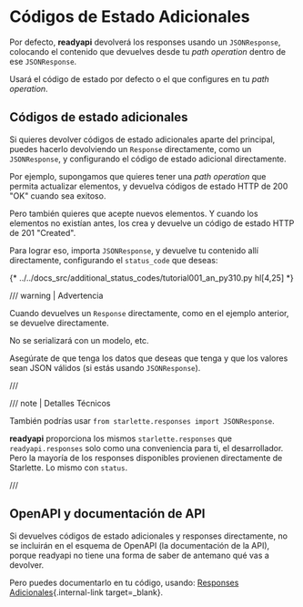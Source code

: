 # Códigos de Estado Adicionales

Por defecto, **readyapi** devolverá los responses usando un `JSONResponse`, colocando el contenido que devuelves desde tu *path operation* dentro de ese `JSONResponse`.

Usará el código de estado por defecto o el que configures en tu *path operation*.

## Códigos de estado adicionales

Si quieres devolver códigos de estado adicionales aparte del principal, puedes hacerlo devolviendo un `Response` directamente, como un `JSONResponse`, y configurando el código de estado adicional directamente.

Por ejemplo, supongamos que quieres tener una *path operation* que permita actualizar elementos, y devuelva códigos de estado HTTP de 200 "OK" cuando sea exitoso.

Pero también quieres que acepte nuevos elementos. Y cuando los elementos no existían antes, los crea y devuelve un código de estado HTTP de 201 "Created".

Para lograr eso, importa `JSONResponse`, y devuelve tu contenido allí directamente, configurando el `status_code` que deseas:

{* ../../docs_src/additional_status_codes/tutorial001_an_py310.py hl[4,25] *}

/// warning | Advertencia

Cuando devuelves un `Response` directamente, como en el ejemplo anterior, se devuelve directamente.

No se serializará con un modelo, etc.

Asegúrate de que tenga los datos que deseas que tenga y que los valores sean JSON válidos (si estás usando `JSONResponse`).

///

/// note | Detalles Técnicos

También podrías usar `from starlette.responses import JSONResponse`.

**readyapi** proporciona los mismos `starlette.responses` que `readyapi.responses` solo como una conveniencia para ti, el desarrollador. Pero la mayoría de los responses disponibles provienen directamente de Starlette. Lo mismo con `status`.

///

## OpenAPI y documentación de API

Si devuelves códigos de estado adicionales y responses directamente, no se incluirán en el esquema de OpenAPI (la documentación de la API), porque readyapi no tiene una forma de saber de antemano qué vas a devolver.

Pero puedes documentarlo en tu código, usando: [Responses Adicionales](additional-responses.md){.internal-link target=_blank}.
